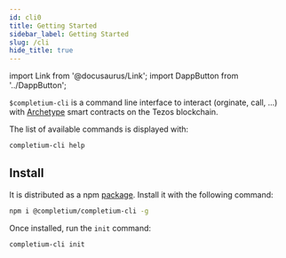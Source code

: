 ```yaml
---
id: cli0
title: Getting Started
sidebar_label: Getting Started
slug: /cli
hide_title: true
---
```

import Link from '@docusaurus/Link';
import DappButton from '../DappButton';

`$completium-cli` is a command line interface to interact (orginate, call, ...) with <a href='https://archetype-lang.org/'>Archetype</a> smart contracts on the <Link to='/docs/dapp-tools/tezos'>Tezos</Link> blockchain.

The list of available commands is displayed with:

```bash
completium-cli help
```

## Install

It is distributed as a npm [package](https://www.npmjs.com/package/@completium/completium-cli). Install it with the following command:

```bash
npm i @completium/completium-cli -g
```

Once installed, run the `init` command:

```bash
completium-cli init
```



